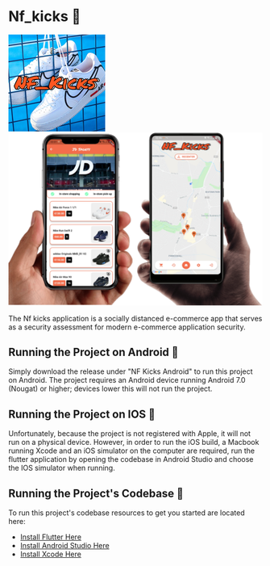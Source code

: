 # Nf_kicks 👟
![Nf_Kicks App Icon](https://raw.githubusercontent.com/4A-Dilla/nf_kicks/main/android/app/src/main/res/mipmap-xxxhdpi/ic_launcher.png)
![Nf_Kicks on IOS and Android](assets/devices.png)

The Nf kicks application is a socially distanced e-commerce app that serves as a security assessment for modern e-commerce application security.

## Running the Project on Android 📱

Simply download the release under "NF Kicks Android" to run this project on Android.
The project requires an Android device running Android 7.0 (Nougat) or higher; devices lower this will not run the project.

## Running the Project on IOS 📱

Unfortunately, because the project is not registered with Apple, it will not run on a physical device. However, in order to run the iOS build, a Macbook running Xcode and an iOS simulator on the computer are required, run the flutter application by opening the codebase in Android Studio and choose the IOS simulator when running.

## Running the Project's Codebase 🚀

To run this project's codebase resources to get you started are located here:

- [Install Flutter Here](https://flutter.dev/docs/get-started/install)
- [Install Android Studio Here](https://developer.android.com/studio/)
- [Install Xcode Here](https://apps.apple.com/us/app/xcode/id497799835)